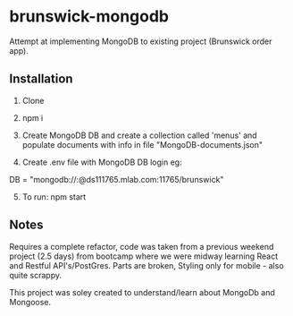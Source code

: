 # brunswick-mongodb

Attempt at implementing MongoDB to existing project (Brunswick order app).

## Installation

1. Clone

2. npm i

3. Create MongoDB DB and create a collection called 'menus' and populate documents with info in file "MongoDB-documents.json"

4. Create .env file with MongoDB DB login eg:

DB = "mongodb://<USERNAME>:<PASSWORD>@ds111765.mlab.com:11765/brunswick"

5. To run: npm start

## Notes

Requires a complete refactor, code was taken from a previous weekend project (2.5 days) from bootcamp where we were midway learning React and Restful API's/PostGres. Parts are broken, Styling only for mobile - also quite scrappy.

This project was soley created to understand/learn about MongoDb and Mongoose.

